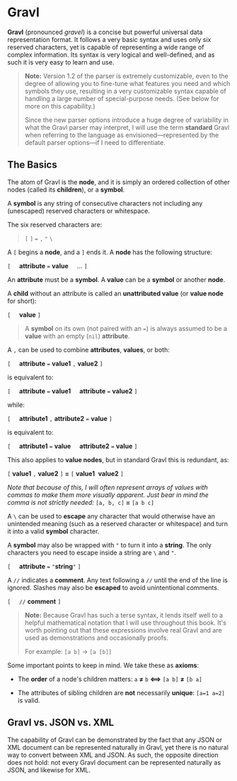 # Gravl

**Gravl** (pronounced *gravel*) is a concise but powerful universal data representation format. It follows a very basic syntax and uses only six reserved characters, yet is capable of representing a wide range of complex information. Its syntax is very logical and well-defined, and as such it is very easy to learn and use.

> **Note:** Version 1.2 of the parser is extremely customizable, even to the degree of allowing you to fine-tune what features you need and which symbols they use, resulting in a very customizable syntax capable of handling a large number of special-purpose needs. (See below for more on this capability.)
>
> Since the new parser options introduce a huge degree of variability in what the Gravl parser may interpret, I will use the term **standard** Gravl when referring to the language as envisioned—represented by the default parser options—if I need to differentiate.

## The Basics

The atom of Gravl is the **node**, and it is simply an ordered collection of other nodes (called its **children**), or a **symbol**.

A **symbol** is any string of consecutive characters not including any (unescaped) reserved characters or whitespace.

The six reserved characters are:

> `[`&nbsp;`]`&nbsp;`=`&nbsp;`,`&nbsp;`"`&nbsp;`\`

A `[` begins a **node**, and a `]` ends it. A **node** has the following structure:

`[`
&nbsp;&nbsp;&nbsp;&nbsp;**attribute** `=` **value**
&nbsp;&nbsp;&nbsp;&nbsp;…
`]`

An **attribute** must be a **symbol**. A **value** can be a **symbol** or another **node**.

A **child** without an attribute is called an **unattributed value** (or **value node** for short):

`[`
&nbsp;&nbsp;&nbsp;&nbsp;**value**
`]`

> A **symbol** on its own (not paired with an `=`) is always assumed to be a **value** with an empty (`nil`) **attribute**.

A `,` can be used to combine **attributes**, **values**, or both:

`[`
&nbsp;&nbsp;&nbsp;&nbsp;**attribute** `=` **value1** `,` **value2**
`]`

is equivalent to:

`[`
&nbsp;&nbsp;&nbsp;&nbsp;**attribute** `=` **value1**
&nbsp;&nbsp;&nbsp;&nbsp;**attribute** `=` **value2**
`]`

while:

`[`
&nbsp;&nbsp;&nbsp;&nbsp;**attribute1** `,` **attribute2** `=` **value**
`]`

is equivalent to:

`[`
&nbsp;&nbsp;&nbsp;&nbsp;**attribute1** `=` **value**
&nbsp;&nbsp;&nbsp;&nbsp;**attribute2** `=` **value**
`]`

This also applies to **value nodes**, but in standard Gravl this is redundant, as:

`[` **value1** `,` **value2** `]` **=** `[` **value1**&nbsp;&nbsp;**value2** `]`

*Note that because of this, I will often represent arrays of values with commas to make them more visually apparent. Just bear in mind the comma is not strictly needed:* `[a, b, c]` **=** `[a b c]`

A `\` can be used to **escape** any character that would otherwise have an unintended meaning (such as a reserved character or whitespace) and turn it into a valid **symbol** character.

A **symbol** may also be wrapped with `"` to turn it into a **string**. The only characters you need to escape inside a string are `\` and `"`.

`[`
&nbsp;&nbsp;&nbsp;&nbsp;**attribute** `=` `"`**string**`"`
`]`

A `//` indicates a **comment**. Any text following a `//` until the end of the line is ignored. Slashes may also be **escaped** to avoid unintentional comments.

`[`
&nbsp;&nbsp;&nbsp;&nbsp;`//` **comment**
`]`

> **Note:** Because Gravl has such a terse syntax, it lends itself well to a helpful mathematical notation that I will use throughout this book. It's worth pointing out that these expressions involve real Gravl and are used as demonstrations and occasionally proofs.
>
> For example: `[a b]` → `[a [b]]`

Some important points to keep in mind. We take these as **axioms**:

- The **order** of a node's children matters:
`a` **≠** `b` **⟺** `[a b]` **≠** `[b a]`

- The attributes of sibling children are **not** necessarily **unique**:
`[a=1 a=2]` is valid.

## Gravl vs. JSON vs. XML

The capability of Gravl can be demonstrated by the fact that any JSON or XML document can be represented naturally in Gravl, yet there is no natural way to convert between XML and JSON. As such, the opposite direction does not hold: not every Gravl document can be represented naturally as JSON, and likewise for XML.

